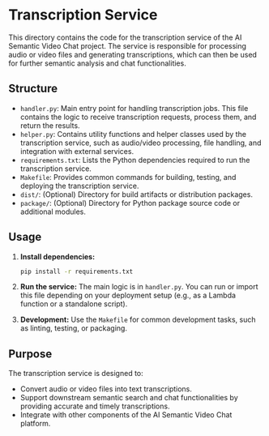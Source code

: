 # Transcription Service

This directory contains the code for the transcription service of the AI Semantic Video Chat project. The service is responsible for processing audio or video files and generating transcriptions, which can then be used for further semantic analysis and chat functionalities.

## Structure

- `handler.py`: Main entry point for handling transcription jobs. This file contains the logic to receive transcription requests, process them, and return the results.
- `helper.py`: Contains utility functions and helper classes used by the transcription service, such as audio/video processing, file handling, and integration with external services.
- `requirements.txt`: Lists the Python dependencies required to run the transcription service.
- `Makefile`: Provides common commands for building, testing, and deploying the transcription service.
- `dist/`: (Optional) Directory for build artifacts or distribution packages.
- `package/`: (Optional) Directory for Python package source code or additional modules.

## Usage

1. **Install dependencies:**
    ```bash
    pip install -r requirements.txt
    ```
2. **Run the service:**
   The main logic is in `handler.py`. You can run or import this file depending on your deployment setup (e.g., as a Lambda function or a standalone script).

3. **Development:**
   Use the `Makefile` for common development tasks, such as linting, testing, or packaging.

## Purpose

The transcription service is designed to:

- Convert audio or video files into text transcriptions.
- Support downstream semantic search and chat functionalities by providing accurate and timely transcriptions.
- Integrate with other components of the AI Semantic Video Chat platform.